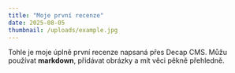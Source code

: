 ```yaml
---
title: "Moje první recenze"
date: 2025-08-05
thumbnail: /uploads/example.jpg
---
```


Tohle je moje úplně první recenze napsaná přes Decap CMS. Můžu používat **markdown**, přidávat obrázky a mít věci pěkně přehledně.
